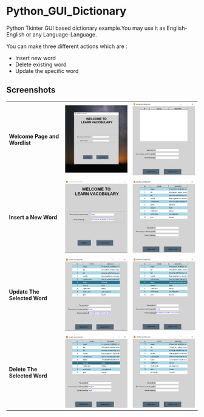 # Python_GUI_Dictionary


Python Tkinter GUI based dictionary example.You may use it as English-English or any Language-Language.

You can make three different actions which are :
- Insert new word
- Delete existing word
- Update the specific word

## Screenshots

|  |  |  |
| --------------- | --------------- | --------------- |
| **Welcome Page and Wordlist** | <img src="Screenshots/main.png" width="300" heigth="300">  |<img src="Screenshots/empty_word_list.png" width="300" heigth="300">|
|  |  |  |
| **Insert a New Word** | <img src="Screenshots/word_input.png" width="300" heigth="300"> | <img src="Screenshots/wordlist1.png" width="300" heigth="300">|
|  |  |  |
| **Update The Selected Word** | <img src="Screenshots/update1.png" width="300" heigth="300"> | <img src="Screenshots/update2.png" width="300" heigth="300">| 
|  |  |  |
| **Delete The Selected Word** | <img src="Screenshots/delete1.png" width="300" heigth="300">| <img src="Screenshots/delete2.png" width="300" heigth="300">| 


